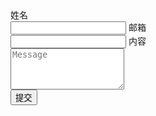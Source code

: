 <form action="https://xhemj-0gjckebwf7276129-1256004056.ap-shanghai.app.tcloudbase.com/mingyan">
姓名</br>
<input class="mdui-textfield-input" type="text" required="">
邮箱</br>
<input class="mdui-textfield-input" type="email" required="">
内容</br>
<textarea class="mdui-textfield-input" rows="4" placeholder="Message"></textarea>
</br>
<button id="submit">提交</button>
</form> 
<script src="https://imgcache.qq.com/qcloud/tcbjs/1.3.5/tcb.js"></script>
<script>
const app = cloudbase.init({
  env: 'xhemj-0gjckebwf7276129'
});
const auth = app.auth();
async function login(){
  await auth.anonymousAuthProvider().signIn();
  // 匿名登录成功检测登录状态isAnonymous字段为true
  const loginState = await auth.getLoginState();
  console.log(loginState.isAnonymousAuth); // true
}
login();
    </script>